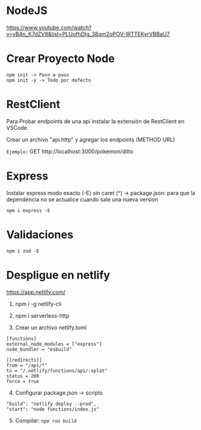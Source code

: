# NodeJS
https://www.youtube.com/watch?v=yB4n_K7dZV8&list=PLUofhDIg_38qm2oPOV-IRTTEKyrVBBaU7

# Crear Proyecto Node
```
npm init -> Paso a paso
npm init -y -> Todo por defecto

```

# RestClient
Para Probar endpoints de una api instalar la extensión de RestClient en VSCode.  

Crear un archivo "api.http" y agregar los endpoints (METHOD URL)  

`Ejemplo:` GET http://localhost:3000/pokemon/ditto

# Express
Instalar express modo exacto (-E) sin caret (^) -> package.json: para que la dependencia no se actualice cuando sale una nueva version
```
npm i express -E
```

# Validaciones
```
npm i zod -E
```

# Despligue en netlify
https://app.netlify.com/

1. npm i -g netlify-cli
2. npm i serverless-http

3. Crear un archivo netlify.toml  
```
[functions]
external_node_modules = ["express"]
node_bundler = "esbuild"

[[redirects]]
from = "/api/*"
to = "/.netlify/functions/api/:splat"
status = 200
force = true
```
4. Configurar package.json -> scripts
```
"build": "netlify deploy --prod",
"start": "node functions/index.js"
```

5. Compilar: `npm run build`